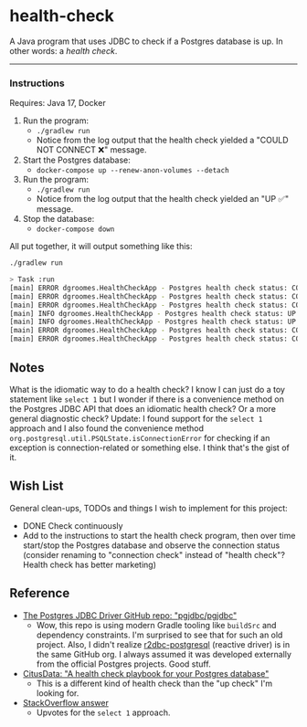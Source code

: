 # health-check

A Java program that uses JDBC to check if a Postgres database is up. In other words: a *health check*.

---

### Instructions

Requires: Java 17, Docker

1. Run the program:
   * `./gradlew run`
   * Notice from the log output that the health check yielded a "COULD NOT CONNECT ❌" message. 
2. Start the Postgres database:
   * `docker-compose up --renew-anon-volumes --detach`
3. Run the program:
   * `./gradlew run`
   * Notice from the log output that the health check yielded an "UP ✅" message. 
4. Stop the database:
   * `docker-compose down`

All put together, it will output something like this:

```bash
./gradlew run

> Task :run
[main] ERROR dgroomes.HealthCheckApp - Postgres health check status: COULD NOT CONNECT ❌
[main] ERROR dgroomes.HealthCheckApp - Postgres health check status: COULD NOT CONNECT ❌
[main] ERROR dgroomes.HealthCheckApp - Postgres health check status: COULD NOT CONNECT ❌
[main] INFO dgroomes.HealthCheckApp - Postgres health check status: UP ✅
[main] INFO dgroomes.HealthCheckApp - Postgres health check status: UP ✅
[main] ERROR dgroomes.HealthCheckApp - Postgres health check status: COULD NOT CONNECT ❌
[main] ERROR dgroomes.HealthCheckApp - Postgres health check status: COULD NOT CONNECT ❌
```

## Notes

What is the idiomatic way to do a health check? I know I can just do a toy statement like `select 1` but I wonder if
there is a convenience method on the Postgres JDBC API that does an idiomatic health check? Or a more general
diagnostic check? Update: I found support for the `select 1` approach and I also found the convenience method `org.postgresql.util.PSQLState.isConnectionError`
for checking if an exception is connection-related or something else. I think that's the gist of it.

## Wish List

General clean-ups, TODOs and things I wish to implement for this project:

* DONE Check continuously
* Add to the instructions to start the health check program, then over time start/stop the Postgres database and observe
  the connection status (consider renaming to "connection check" instead of "health check"? Health check has better
  marketing)


## Reference

* [The Postgres JDBC Driver GitHub repo: "pgjdbc/pgjdbc"](https://github.com/pgjdbc/pgjdbc)
  * Wow, this repo is using modern Gradle tooling like `buildSrc` and dependency constraints. I'm surprised to see that
    for such an old project. Also, I didn't realize [r2dbc-postgresql](https://github.com/pgjdbc/r2dbc-postgresql)
    (reactive driver) is in the same GitHub org. I always assumed it was developed externally from the official Postgres
    projects. Good stuff.  
* [CitusData: "A health check playbook for your Postgres database"](https://www.citusdata.com/blog/2019/03/29/health-checks-for-your-postgres-database/)
  * This is a different kind of health check than the "up check" I'm looking for. 
* [StackOverflow answer](https://stackoverflow.com/a/9602491)
  * Upvotes for the `select 1` approach. 
